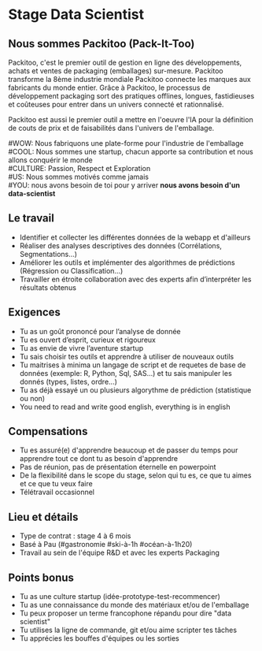 # Stage Data Scientist

## Nous sommes Packitoo (Pack-It-Too)

Packitoo, c'est le premier outil de gestion en ligne des développements, achats et ventes de packaging (emballages) sur-mesure. Packitoo transforme la 8ème industrie mondiale
Packitoo connecte les marques aux fabricants du monde entier. Grâce à Packitoo, le processus de développement packaging sort des pratiques offlines, longues, fastidieuses et coûteuses pour entrer dans un univers connecté et rationnalisé.

Packitoo est aussi le premier outil a mettre en l'oeuvre l'IA pour la définition de couts de prix et de faisabilités dans l'univers de l'emballage.

#WOW: Nous fabriquons une plate-forme pour l'industrie de l'emballage <br/>
#COOL: Nous sommes une startup, chacun apporte sa contribution et nous allons conquérir le monde <br/>
#CULTURE: Passion, Respect et Exploration <br/>
#US: Nous sommes motivés comme jamais <br/>
#YOU: nous avons besoin de toi pour y arriver **nous avons besoin d'un data-scientist** <br/>

## Le travail

* Identifier et collecter les différentes données de la webapp et d'ailleurs
* Réaliser des analyses descriptives des données (Corrélations, Segmentations...)
* Améliorer les outils et implémenter des algorithmes de prédictions (Régression ou Classification...)
* Travailler en étroite collaboration avec des experts afin d’interpréter les résultats obtenus

## Exigences

* Tu as un goût prononcé pour l’analyse de donnée
* Tu es ouvert d’esprit, curieux et rigoureux
* Tu as envie de vivre l’aventure startup
* Tu sais choisir tes outils et apprendre à utiliser de nouveaux outils
* Tu maitrises à minima un langage de script et de requetes de base de données (exemple: R, Python, Sql, SAS...) et tu sais manipuler les donnés (types, listes, ordre...)
* Tu as déjà essayé un ou plusieurs algorythme de prédiction (statistique ou non)
* You need to read and write good english, everything is in english

## Compensations

* Tu es assuré(e) d'apprendre beaucoup et de passer du temps pour apprendre tout ce dont tu as besoin d'apprendre
* Pas de réunion, pas de présentation éternelle en powerpoint
* De la flexibilité dans le scope du stage, selon qui tu es, ce que tu aimes et ce que tu veux faire
* Télétravail occasionnel

## Lieu et détails

* Type de contrat : stage 4 à 6 mois
* Basé à Pau (#gastronomie #ski-à-1h #océan-à-1h20)
* Travail au sein de l'équipe R&D et avec les experts Packaging

## Points bonus

* Tu as une culture startup (idée-prototype-test-recommencer)
* Tu as une connaissance du monde des matériaux et/ou de l'emballage
* Tu peux proposer un terme francophone répandu pour dire "data scientist"
* Tu utilises la ligne de commande, git et/ou aime scripter tes tâches
* Tu apprécies les bouffes d'équipes ou les sorties

